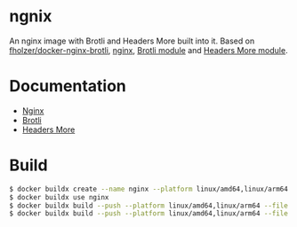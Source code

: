 # ngnix

An nginx image with Brotli and Headers More built into it. Based on [fholzer/docker-nginx-brotli](https://github.com/fholzer/docker-nginx-brotli), [nginx](https://www.nginx.com/), [Brotli module](https://github.com/google/ngx_brotli) and [Headers More module](https://github.com/openresty/headers-more-nginx-module).

# Documentation

- [Nginx](https://nginx.org/en/docs/)
- [Brotli](https://github.com/google/ngx_brotli#configuration-directives)
- [Headers More](https://github.com/openresty/headers-more-nginx-module#version)

# Build

```bash
$ docker buildx create --name nginx --platform linux/amd64,linux/arm64
$ docker buildx use nginx
$ docker buildx build --push --platform linux/amd64,linux/arm64 --file Dockerfile --tag yoohahn/nginx:latest .
$ docker buildx build --push --platform linux/amd64,linux/arm64 --file Dockerfile --tag yoohahn/nginx:VERSION .
```
